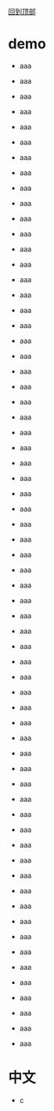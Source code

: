 [回到顶部](#中文)

# demo
* aaa

* aaa
* aaa
* aaa
* aaa
* aaa
* aaa
* aaa
* aaa
* aaa
* aaa
* aaa
* aaa
* aaa
* aaa
* aaa
* aaa
* aaa
* aaa
* aaa
* aaa
* aaa
* aaa
* aaa
* aaa
* aaa
* aaa
* aaa
* aaa
* aaa
* aaa
* aaa
* aaa
* aaa
* aaa
* aaa
* aaa
* aaa
* aaa
* aaa
* aaa
* aaa
* aaa
* aaa
* aaa
* aaa





































* aaa
* aaa
* aaa
* aaa
* aaa
* aaa
* aaa
* aaa
* aaa
* aaa
* aaa
* aaa
* aaa
* aaa
* aaa
* aaa
* aaa
* aaa
* aaa













中文
===

* c
